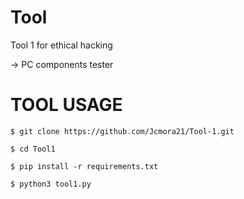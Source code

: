 # Tool

Tool 1 for ethical hacking

-> PC components tester

# TOOL USAGE

`$ git clone https://github.com/Jcmora21/Tool-1.git`

`$ cd Tool1`

`$ pip install -r requirements.txt`

`$ python3 tool1.py`
